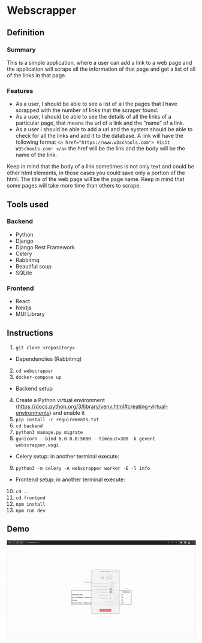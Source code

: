 # Webscrapper

## Definition

### Summary
This is a simple application, where a user can add a link to a web page and the application will scrape all the information of that page and get a list of all of the links in that page.

### Features
- As a user, I should be able to see a list of all the pages that I have scrapped with the number of links that the scraper found.
- As a user, I should be able to see the details of all the links of a particular page, that means the url of a link and the “name” of a link.
- As a user I should be able to add a url and the system should be able to check for all the links and add it to the database. A link will have the following format `<a href="https://www.w3schools.com"> Visit W3Schools.com! </a>` the href will be the link and the body will be the name of the link.

Keep in mind that the body of a link sometimes is not only text and could be other html elements, in those cases you could save only a portion of the html. The title of the web page will be the page name. Keep in mind that some pages will take more time than others to scrape.

## Tools used

### Backend

- Python
- Django
- Django Rest Framework
- Celery
- Rabbitmq
- Beautiful soup
- SQLite

### Frontend

- React
- Nextjs
- MUI Library

## Instructions


1. `git clone <repository>`

- Dependenciies (Rabbitmq)

2. `cd webscrapper`
3. `docker-compose up`

- Backend setup

4. Create a Python virtual environment (https://docs.python.org/3/library/venv.html#creating-virtual-environments)  and enable it
5. `pip install -r requirements.txt`
6. `cd backend`
7. `python3 manage.py migrate`
8. `gunicorn --bind 0.0.0.0:5000 --timeout=300 -k gevent webscrapper.wsgi`

- Celery setup: in another terminal execute:

9. `python3 -m celery -A webscrapper worker -E -l info`

- Frontend setup: in another terminal execute:

10. `cd ..`
11. `cd frontend`
12. `npm install`
13. `npm run dev`

## Demo

![image](./how-it-works.gif)